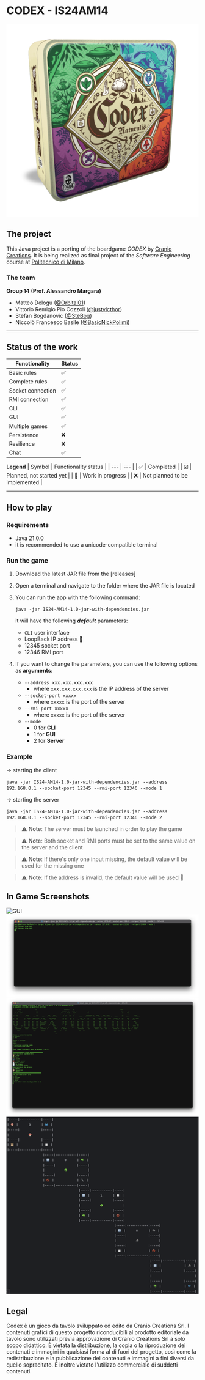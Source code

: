 # CODEX - IS24AM14

![CODEX](.github/img/Codex_box.png)

## The project
This Java project is a porting of the boardgame *CODEX* by [Cranio Creations](https://www.craniocreations.it/prodotto/codex-naturalis). It is being realized as final project of the *Software Engineering* course at [Politecnico di Milano](https://www.polimi.it). 

### The team
**Group 14 (Prof. Alessandro Margara)**
- Matteo Delogu ([@Orbital01](https://github.com/Orbital01))
- Vittorio Remigio Pio Cozzoli ([@justvicthor](https://github.com/justvicthor))
- Stefan Bogdanovic ([@SteBog](https://github.com/SteBog))
- Niccolò Francesco Basile ([@BasicNickPolimi](https://github.com/BasicNickPolimi))

---

## Status of the work
| Functionality | Status | 
| --- | --- |
| Basic rules | :white_check_mark: |
| Complete rules | :white_check_mark: |
| Socket connection | :white_check_mark: |
| RMI connection | :white_check_mark: |
| CLI | :white_check_mark: |
| GUI | :white_check_mark: |
| Multiple games | :white_check_mark:|
| Persistence | :x: |
| Resilience | :x: |
| Chat | :white_check_mark: |

**Legend**
| Symbol | Functionality status |
| --- | --- |
| :white_check_mark: | Completed |
| :ballot_box_with_check: | Planned, not started yet | 
| :construction: | Work in progress |
| :x: | Not planned to be implemented |

---

## How to play
### Requirements
- Java 21.0.0
- it is recommended to use a unicode-compatible terminal

### Run the game
1. Download the latest JAR file from the [releases]
2. Open a terminal and navigate to the folder where the JAR file is located
3. You can run the app with the following command:
    ```shell
    java -jar IS24-AM14-1.0-jar-with-dependencies.jar
    ```
   it will have the following **_default_** parameters:
    * `CLI` user interface
    * LoopBack IP address 🔁
    * 12345 socket port
    * 12346 RMI port
   

4. If you want to change the parameters, you can use the following options as **arguments**:
    * `--address xxx.xxx.xxx.xxx`
      * where `xxx.xxx.xxx.xxx` is the IP address of the server
    * `--socket-port xxxxx`
      * where `xxxxx` is the port of the server
    * `--rmi-port xxxxx`
      * where `xxxxx` is the port of the server
    * `--mode`
      * 0 for **CLI**
      * 1 for **GUI**
      * 2 for **Server**

### Example

-> starting the client
```shell
java -jar IS24-AM14-1.0-jar-with-dependencies.jar --address 192.168.0.1 --socket-port 12345 --rmi-port 12346 --mode 1
```
-> starting the server
```shell
java -jar IS24-AM14-1.0-jar-with-dependencies.jar --address 192.168.0.1 --socket-port 12345 --rmi-port 12346 --mode 2
```

> :warning: **Note**: The server must be launched in order to play the game

> :warning: **Note**: Both socket and RMI ports must be set to the same value on the server and the client

> :warning: **Note**: If there's only one input missing, the default value will be used for the missing one

> :warning: **Note**: If the address is invalid, the default value will be used 🔁


## In Game Screenshots
![GUI](.github/img/screen1.png)
![TUI_server](.github/img/server.png)
![TUI_1](.github/img/TUI_1.png)
![TUI_board](.github/img/TUI_board.png)

## Legal

Codex è un gioco da tavolo sviluppato ed edito da Cranio Creations Srl. I contenuti grafici di questo progetto riconducibili al prodotto editoriale da tavolo sono utilizzati previa approvazione di Cranio Creations Srl a solo scopo didattico. È vietata la distribuzione, la copia o la riproduzione dei contenuti e immagini in qualsiasi forma al di fuori del progetto, così come la redistribuzione e la pubblicazione dei contenuti e immagini a fini diversi da quello sopracitato. È inoltre vietato l'utilizzo commerciale di suddetti contenuti.

